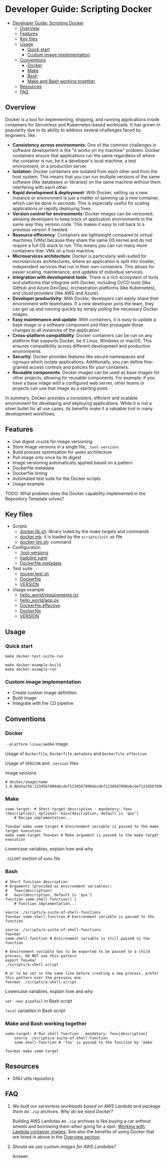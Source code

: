 # Developer Guide: Scripting Docker

- [Developer Guide: Scripting Docker](#developer-guide-scripting-docker)
  - [Overview](#overview)
  - [Features](#features)
  - [Key files](#key-files)
  - [Usage](#usage)
    - [Quick start](#quick-start)
    - [Custom image implementation](#custom-image-implementation)
  - [Conventions](#conventions)
    - [Docker](#docker)
    - [Make](#make)
    - [Bash](#bash)
    - [Make and Bash working together](#make-and-bash-working-together)
  - [Resources](#resources)
  - [FAQ](#faq)

## Overview

Docker is a tool for implementing, shipping, and running applications inside containers for Serverless and Kubernetes-based workloads. It has grown in popularity due to its ability to address several challenges faced by engineers, like:

- **Consistency across environments**: One of the common challenges in software development is the "it works on my machine" problem. Docker containers ensure that applications run the same regardless of where the container is run, be it a developer's local machine, a test environment, or a production server.
- **Isolation**: Docker containers are isolated from each other and from the host system. This means that you can run multiple versions of the same software (like databases or libraries) on the same machine without them interfering with each other.
- **Rapid development & deployment**: With Docker, setting up a new instance or environment is just a matter of spinning up a new container, which can be done in seconds. This is especially useful for scaling applications or rapidly deploying fixes.
- **Version control for environments**: Docker images can be versioned, allowing developers to keep track of application environments in the same way they version code. This makes it easy to roll back to a previous version if needed.
- **Resource efficiency**: Containers are lightweight compared to virtual machines (VMs) because they share the same OS kernel and do not require a full OS stack to run. This means you can run many more containers than VMs on a host machine.
- **Microservices architecture**: Docker is particularly well-suited for microservices architectures, where an application is split into smaller, independent services that run in their own containers. This allows for easier scaling, maintenance, and updates of individual services.
- **Integration with development tools**: There is a rich ecosystem of tools and platforms that integrate with Docker, including CI/CD tools (like GitHub and Azure DevOps), orchestration platforms (like Kubernetes), and cloud providers (like AWS and Azure).
- **Developer productivity**: With Docker, developers can easily share their environment with teammates. If a new developer joins the team, they can get up and running quickly by simply pulling the necessary Docker images.
- **Easy maintenance and update**: With containers, it is easy to update a base image or a software component and then propagate those changes to all instances of the application.
- **Cross-platform compatibility**: Docker containers can be run on any platform that supports Docker, be it Linux, Windows or macOS. This ensures compatibility across different development and production environments.
- **Security**: Docker provides features like secure namespaces and cgroups which isolate applications. Additionally, you can define fine-grained access controls and policies for your containers.
- **Reusable components**: Docker images can be used as base images for other projects, allowing for reusable components. For example, if you have a base image with a configured web server, other teams or projects can use that image as a starting point.

In summary, Docker provides a consistent, efficient and scalable environment for developing and deploying applications. While it is not a silver bullet for all use cases, its benefits make it a valuable tool in many development workflows.

## Features

- Use digest `sha256` for image versioning
- Store image versions in a single file, `.tool-versions`
- Build process optimisation for `amd64` architecture
- Pull image only once by its digest
- Image versioning automatically applied based on a pattern
- Dockerfile metadata
- Dockerfile linting
- Automated test suite for the Docker scripts
- Usage example

TODO: What problem does the Docker capability implemented in the Repository Template solves?

## Key files

- Scripts
  - [docker.lib.sh](../../scripts/docker/docker.lib.sh): library loded by the make targets and commands
  - [docker.mk](../../scripts/docker/docker.mk): it is loaded by the `scripts/init.mk` file
  - [docker-lint.sh](../../scripts/docker/docker.lib.sh): command
- Configuration
  - [.tool-versions](../../.tool-versions)
  - [hadolint.yaml](../../scripts/config/hadolint.yaml)
  - [Dockerfile.metadata](../../scripts/docker/Dockerfile.metadata)
- Test suite
  - [docker.test.sh](../../scripts/docker/tests/docker.test.sh)
  - [Dockerfile](../../scripts/docker/tests/Dockerfile)
  - [VERSION](../../scripts/docker/tests/VERSION)
- Usage example
  - [hello_world/requirements.txt](../../scripts/docker/examples/python/hello_world/requirements.txt)
  - [hello_world/app.py](../../scripts/docker/examples/python/hello_world/app.py)
  - [Dockerfile.effective](../../scripts/docker/examples/python/Dockerfile.effective)
  - [Dockerfile](../../scripts/docker/examples/python/Dockerfile)
  - [VERSION](../../scripts/docker/examples/python/VERSION)

## Usage

### Quick start

```shell
make docker-test-suite-run
```

```shell
make docker-example-build
make docker-example-run
```

### Custom image implementation

- Create custom image definition
- Build image
- Integrate with the CD pipeline

## Conventions

### Docker

`--platform linux/amd64` image

Usage of `Dockerfile`, `Dockerfile.metadata` and `Dockerfile.effective`

Usage of `VERSION` and `.version` files

Image versions

```text
# docker/image/name 1.0.0@sha256:1234567890abcdef1234567890abcdef1234567890abcdef1234567890abcdef
```

### Make

```shell
some-target: # Short target description - mandatory: foo=[description]; optional: baz=[description, default is 'qux']
    # Recipe implementation...
```

```shell
foo=bar make some-target # Environment variable is passed to the make target execution
make some-target foo=bar # Make argument is passed to the make target execution
```

Lowercase variables, explain how and why

`.SILENT` section of `make` file

### Bash

```shell
# Short function description
# Arguments (provided as environment variables):
#   foo=[description]
#   baz=[description, default is 'qux']
function some-shell-function() {
    # Function implementation...
```

```shell
source ./scripts/a-suite-of-shell-functions
foo=bar some-shell-function # Environment variable is passed to the function
```

```shell
source ./scripts/a-suite-of-shell-functions
foo=bar
some-shell-function # Environment variable is still passed to the function
```

```shell
# Environment variable has to be exported to be passed to a child process, DO NOT use this pattern
export foo=bar
./scripts/a-shell-script
```

```shell
# or to be set in the same line before creating a new process, prefer this pattern over the previous one
foo=bar ./scripts/a-shell-script
```

Lowercase variables, explain how and why

`set -euo pipefail` in Bash script

`local` variables in Bash script

### Make and Bash working together

```shell
some-target: # Run shell function - mandatory: foo=[description]
    source ./scripts/a-suite-of-shell-function
    some-shell-function # 'foo' is passed to the function by 'make'
```

```shell
foo=bar make some-target
```

## Resources

- GNU utils repository

## FAQ

1. _We built our serverless workloads based on AWS Lambda and package them as `.zip` archives. Why do we need Docker?_

   Building AWS Lambdas as `.zip` archives is like buying a car without wheels and borrowing them when going for a spin. [Working with Lambda container images](https://docs.aws.amazon.com/lambda/latest/dg/images-create.html). See also the benefits of using Docker that are listed in above in the [Overview section](#overview).

2. _Should we use custom images for AWS Lambdas?_

   Answer.
